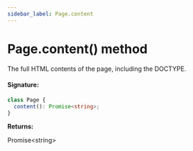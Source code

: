 ```yaml
---
sidebar_label: Page.content
---
```


# Page.content() method

The full HTML contents of the page, including the DOCTYPE.

#### Signature:

```typescript
class Page {
  content(): Promise<string>;
}
```

**Returns:**

Promise&lt;string&gt;
